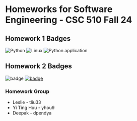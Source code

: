 # Homeworks for Software Engineering - CSC 510 Fall 24

## Homework 1 Badges
![Python](https://icongr.am/devicon/python-original.svg?size=50&color=currentColor)
![Linux](https://img.shields.io/badge/Linux-FCC624?style=for-the-badge&logo=linux&logoColor=black)
![Python application](https://github.com/CSC510-Leslie-Tim-Deepak/HW2/actions/workflows/pytest.yml/badge.svg)

## Homework 2 Badges
![badge](https://img.shields.io/endpoint?url=https://gist.githubusercontent.com/Captain-Tim/cbc5a0932cfa7cc46e32324d7e3a846f/raw/pylint.json)
[![badge](https://img.shields.io/endpoint?url=https://gist.githubusercontent.com/LiuKang-11/d4ba9dd4be23a0e47644e1126cb573ec/raw/489f0038cf42acd75c6163895f271abe517b343a/autopep8.json)](https://github.com/CSC510-Leslie-Tim-Deepak/HW1/actions/workflows/autopep8_check.yml)


### Homework Group
- Leslie - tliu33
- Yi Ting Hou - yhou9
- Deepak - dpendya




